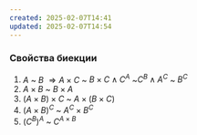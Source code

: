 ```yaml
---
created: 2025-02-07T14:41
updated: 2025-02-07T14:54
---
```

### Свойства биекции

1. $A$ ~ $B$ $\Rightarrow A \times C$ ~ $B \times C \wedge C^{A}$ ~$C^{B} \wedge A^{C}$ ~ $B^{C}$
2. $A \times B$ ~ $B \times A$
3. $(A \times B) \times C$ ~ $A \times (B \times C)$
4. $(A \times B)^{C}$ ~ $A^{C} \times B^{C}$
5. $(C^{B})^{A}$ ~ $C^{A\times B}$

